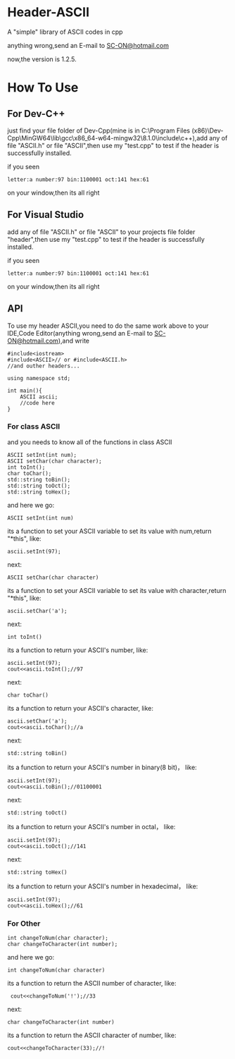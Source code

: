 # Header-ASCII
A "simple" library of ASCII codes in cpp

anything wrong,send an E-mail to SC-ON@hotmail.com


now,the version is 1.2.5.


  # How To Use

  ## For Dev-C++
  
  just find your file folder of Dev-Cpp(mine is in C:\Program Files (x86)\Dev-Cpp\MinGW64\lib\gcc\x86_64-w64-mingw32\8.1.0\include\c++),add any of file "ASCII.h" or file "ASCII",then use my "test.cpp" to test if the header is successfully installed.
  
  if you seen
  
    letter:a number:97 bin:1100001 oct:141 hex:61
    
  on your window,then its all right

    

  ## For Visual Studio
  
  add any of file "ASCII.h" or file "ASCII" to your projects file folder "header",then use my "test.cpp" to test if the header is successfully installed.

  if you seen
  
    letter:a number:97 bin:1100001 oct:141 hex:61
    
  on your window,then its all right


  ## API

  To use my header ASCII,you need to do the same work above to your IDE,Code Editor(anything wrong,send an E-mail to SC-ON@hotmail.com),and write

    #include<iostream>
    #include<ASCII>// or #include<ASCII.h>
    //and outher headers...
    
    using namespace std;
    
    int main(){
        ASCII ascii;
        //code here
    }


  ### For class ASCII
  and you needs to know all of the functions in class ASCII
  
    ASCII setInt(int num);
	ASCII setChar(char character);
	int toInt();
	char toChar();
	std::string toBin();
	std::string toOct();
	std::string toHex();


  and here we go:
  
    ASCII setInt(int num)

  its a function to set your ASCII variable to set its value with num,return "*this",
  like:

    ascii.setInt(97);

  next:

    ASCII setChar(char character)

  its a function to set your ASCII variable to set its value with character,return "*this",
  like:
  
    ascii.setChar('a');


  next:

    int toInt()

  its a function to return your ASCII's number,
  like:

    ascii.setInt(97);
    cout<<ascii.toInt();//97

  next:

    char toChar()

  its a function to return your ASCII's character,
  like:

    ascii.setChar('a');
    cout<<ascii.toChar();//a

  next:

    std::string toBin()

  its a function to return your ASCII's number in binary(8 bit)，
  like:

    ascii.setInt(97);
    cout<<ascii.toBin();//01100001

  next:

    std::string toOct()

  its a function to return your ASCII's number in octal，
  like:

    ascii.setInt(97);
    cout<<ascii.toOct();//141

  next:

    std::string toHex()

  its a function to return your ASCII's number in hexadecimal，
  like:

    ascii.setInt(97);
    cout<<ascii.toHex();//61


### For Other

	int changeToNum(char character);
  	char changeToCharacter(int number);

   and here we go:

    int changeToNum(char character)

its a function to return the ASCII number of character,
like:

     cout<<changeToNum('!');//33

next:

    char changeToCharacter(int number)
   	
its a function to return the ASCII character of number,
like:

    cout<<changeToCharacter(33);//!


     
